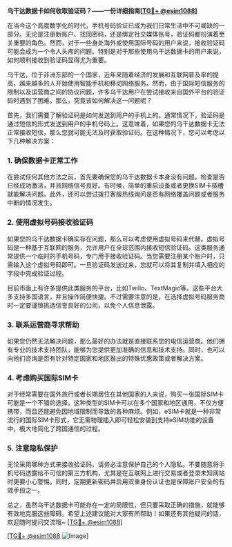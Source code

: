 **乌干达数据卡如何收取验证码？——一份详细指南[[TG💪+ @esim1088](https://t.me/s/esim1088)]**

在当今这个高度数字化的时代，手机号码验证已成为我们日常生活中不可或缺的一部分。无论是注册新账户、找回密码，还是绑定社交媒体账号，验证码都扮演着至关重要的角色。然而，对于一些身处海外或使用国际号码的用户来说，接收验证码可能会成为一个令人头疼的问题。特别是对于那些使用乌干达数据卡的用户来说，如何顺利接收到验证码显得尤为重要。

乌干达，位于非洲东部的一个国家，近年来随着经济的发展和互联网普及率的提高，越来越多的人开始使用智能手机和移动网络服务。然而，由于国际短信服务的限制以及运营商之间的协议问题，许多乌干达用户在尝试接收来自国外平台的验证码时遇到了困难。那么，究竟该如何解决这一问题呢？

首先，我们需要了解验证码是如何发送到用户的手机上的。通常情况下，验证码是通过短信的形式发送到用户的手机号码上。这意味着，如果您的乌干达数据卡无法正常接收短信，那么您就可能无法及时获取验证码。在这种情况下，您可以考虑以下几种解决方案：

### 1. 确保数据卡正常工作

在尝试任何其他方法之前，首先要确保您的乌干达数据卡本身没有问题。检查是否已经成功激活，并且网络信号良好。有时候，简单的重启设备或者更换SIM卡插槽就能解决问题。此外，还可以尝试拨打客服热线询问是否有网络覆盖问题或者服务中断的情况发生。

### 2. 使用虚拟号码接收验证码

如果您的乌干达数据卡确实存在问题，那么可以考虑使用虚拟号码来代替。虚拟号码是一种基于互联网的服务，允许用户在全球范围内接收短信验证码。这类服务通常提供一个临时的手机号码，专门用于接收验证码。当您需要注册某个账户时，只需输入这个虚拟号码即可。一旦验证码发送过来，您就可以将其复制并填入相应的字段中完成验证过程。

目前市面上有许多提供此类服务的平台，比如Twilio、TextMagic等。这些平台大多支持多国语言，并且操作简便快捷。不过需要注意的是，在选择虚拟号码服务商时一定要谨慎挑选信誉良好的公司，以免个人信息泄露。

### 3. 联系运营商寻求帮助

如果您仍然无法解决问题，那么最好的办法就是直接联系您的电信运营商。他们拥有专业的技术支持团队，能够为您提供更加准确的信息和技术支持。同时，也可以向他们咨询是否有针对特定国家和地区推出的特殊优惠政策或者解决方案。

### 4. 考虑购买国际SIM卡

对于经常需要在国外旅行或者长期居住在其他国家的人来说，购买一张国际SIM卡可能是一个不错的选择。这种类型的SIM卡可以在多个国家和地区通用，不仅方便携带，而且还能避免因地域限制而导致的各种麻烦。例如，eSIM卡就是一种非常流行的国际SIM卡形式，它无需物理插入即可轻松安装到支持eSIM功能的设备中，极大地简化了跨国通信的过程。

### 5. 注意隐私保护

无论采用哪种方式来接收验证码，请务必注意保护自己的个人隐私。不要随意将手机号码透露给不可信的第三方机构，尤其是在互联网上进行交易或者登录未知网站时更要小心警惕。同时，定期更新密码并启用双重身份认证也是保障账户安全的有效手段之一。

总之，虽然乌干达数据卡可能存在一定的局限性，但只要采取正确的措施，就能够有效地克服这些障碍。希望上述建议能对大家有所帮助！如果还有其他疑问的话，欢迎随时提问交流哦~ [[TG💪+ @esim1088](https://t.me/s/esim1088)]

[[TG💪+ @esim1088](https://t.me/s/esim1088) ![Image](https://i.postimg.cc/4NQfJmqS/Snipaste-2025-05-13-00-14-12.png)]